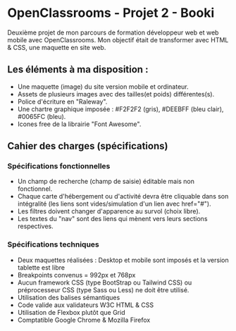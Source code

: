 # OpenClassrooms - Projet 2 - Booki

Deuxième projet de mon parcours de formation développeur web et web mobile avec OpenClassrooms. Mon objectif était de transformer avec HTML & CSS, une maquette en site web.

<h2> Les éléments à ma disposition :</h2>

- Une maquette (image) du site version mobile et ordinateur.
- Assets de plusieurs images avec des tailles(et poids) différentes(s).
- Police d'écriture en "Raleway".
- Une chartre graphique imposée : #F2F2F2 (gris), #DEEBFF (bleu clair), #0065FC (bleu). 
- Icones free de la librairie "Font Awesome".

<h2>Cahier des charges (spécifications)</h2>

<h3> Spécifications fonctionnelles </h3>

- Un champ de recherche (champ de saisie) éditable mais non fonctionnel.
- Chaque carte d'hébergement ou d'activité devra être cliquable dans son intégralité (les liens sont vides/simulation d'un lien avec href="#").
- Les filtres doivent changer d'apparence au survol (choix libre).
- Les textes du "nav" sont des liens qui mènent vers leurs sections respectives. 

<h3> Spécifications techniques </h3>

- Deux maquettes réalisées : Desktop et mobile sont imposés et la version tablette est libre
- Breakpoints convenus = 992px et 768px
- Aucun framework CSS (type BootStrap ou Tailwind CSS) ou préprocesseur CSS (type Sass ou Less) ne doit être utilisé.
- Utilisation des balises sémantiques 
- Code valide aux validateurs W3C HTML & CSS
- Utilisation de Flexbox plutôt que Grid
- Comptatible Google Chrome & Mozilla Firefox 
